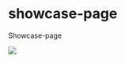 # showcase-page
Showcase-page

  <a href="https://github.com/SeenKid/showcase-page/stargazers">
    <img src="https://img.shields.io/github/stars/SeenKid/showcase-page"/> 
